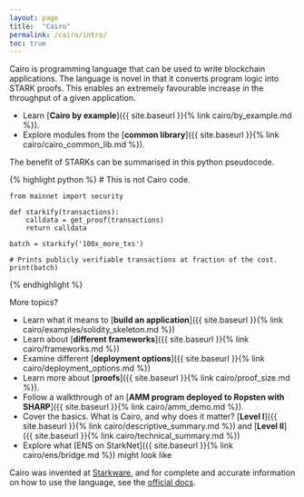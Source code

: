 ```yaml
---
layout: page
title:  "Cairo"
permalink: /cairo/intro/
toc: true
---
```


Cairo is programming language that can be used to write blockchain applications.
The language is novel in that it converts program logic into STARK proofs. This
enables an extremely favourable increase in the throughput of a given application.

- Learn [**Cairo by example**]({{ site.baseurl }}{% link cairo/by_example.md %}).
- Explore modules from the
[**common library**]({{ site.baseurl }}{% link cairo/cairo_common_lib.md %}).

The benefit of STARKs can be summarised in this python pseudocode.

{% highlight python %}
    # This is not Cairo code.

    from mainnet import security

    def starkify(transactions):
        calldata = get_proof(transactions)
        return calldata

    batch = starkify('100x_more_txs')

    # Prints publicly verifiable transactions at fraction of the cost.
    print(batch)
{% endhighlight %}

More topics?

- Learn what it means to [**build an application**]({{ site.baseurl }}{% link cairo/examples/solidity_skeleton.md %})
- Learn about [**different frameworks**]({{ site.baseurl }}{% link cairo/frameworks.md %})
- Examine different [**deployment options**]({{ site.baseurl }}{% link cairo/deployment_options.md %})
- Learn more about [**proofs**]({{ site.baseurl }}{% link cairo/proof_size.md %}).
- Follow a walkthrough of an [**AMM program deployed to Ropsten with SHARP**]({{ site.baseurl }}{% link cairo/amm_demo.md %}).
- Cover the basics. What is Cairo, and why does it matter? [**Level I**]({{ site.baseurl }}{% link cairo/descriptive_summary.md %}) and [**Level II**]({{ site.baseurl }}{% link cairo/technical_summary.md %})
- Explore what [ENS on StarkNet]({{ site.baseurl }}{% link cairo/ens/bridge.md %}) might look like

Cairo was invented at [Starkware](https://www.cairo-lang.org/), and for complete and
accurate information on how to use the language, see
the [official docs](https://www.cairo-lang.org/docs/).
